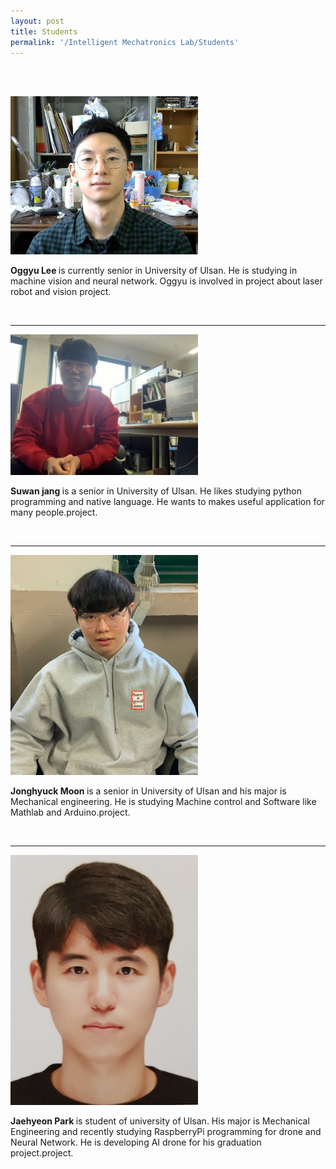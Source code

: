```yaml
---
layout: post
title: Students
permalink: '/Intelligent Mechatronics Lab/Students'
---
```


<br><br>

<img src="../assets/img/oggyu.jpg" alt="oggyu" width="300">

<strong> Oggyu Lee </strong>is currently senior in University of Ulsan. He is studying in machine vision and neural network. Oggyu is involved in project about laser robot and vision project.

<br>
<hr>

<img src="../assets/img/suwan.jpg" alt="suwan" width="300">

<strong> Suwan jang </strong>is a senior in University of Ulsan. He likes studying python programming and native language. He wants to makes useful application for many people.project. 

<br>
<hr>

<img src="../assets/img/jong.png" alt="jong" width="300">

<strong> Jonghyuck Moon </strong>is a senior in University of Ulsan and his major is Mechanical engineering. He is studying Machine control and Software like Mathlab and Arduino.project. 

<br>
<hr>

<img src="../assets/img/Jaehyeon.jpg" alt="Jaehyeon" width="300">

<strong> Jaehyeon Park </strong>is student of university of Ulsan. His major is Mechanical Engineering and recently studying RaspberryPi programming for drone and Neural Network. He is developing AI drone for his graduation project.project. 

<br>